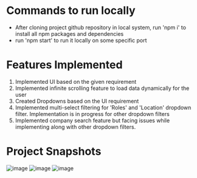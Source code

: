 # Commands to run locally
- After cloning project github repository in local system, run 'npm i' to install all npm packages and dependencies
- run 'npm start' to run it locally on some specific port

# Features Implemented
1. Implemented UI based on the given requirement
2. Implemented infinite scrolling feature to load data dynamically for the user
3. Created Dropdowns based on the UI requirement
4. Implemented multi-select filtering for 'Roles' and 'Location' dropdown filter. Implementation is in progress for other dropdown filters
5. Implemented company search feature but facing issues while implementing along with other dropdown filters.

# Project Snapshots
![image](https://github.com/saurabh-singh-9090/candidate-application-platform/assets/164728355/0d870f0a-0165-48b2-a603-d695b98bd069)
![image](https://github.com/saurabh-singh-9090/candidate-application-platform/assets/164728355/ad1f81e0-50a2-4701-9fca-fcb041bb4080)
![image](https://github.com/saurabh-singh-9090/candidate-application-platform/assets/164728355/f2f4d005-5a3a-4a8a-9cb1-345e70095d30)



